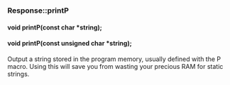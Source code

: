 <h3 id='res-printP'>Response::printP</h3>
<h4 class='variant'>void printP(const char *string);</h4>
<h4 class='variant'>void printP(const unsigned char *string);</h4>

Output a string stored in the program memory, usually defined with the P macro. Using this will save you from wasting your precious RAM for static strings.
